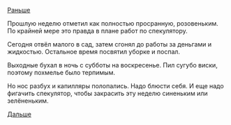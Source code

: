 [Раньше](2016.04.21.md)

Прошлую неделю отметил как полностью просранную, розовеньким. По крайней мере это правда в плане работ по спекулятору.

Сегодня отвёл малого в сад, затем сгонял до работы за деньгами и жидкостью. Остальное время посвятил уборке и поспал.

Выходные бухал в ночь с субботы на воскресенье. Пил сугубо виски, поэтому похмелье было терпимым.

Но нос разбух и капилляры полопались. Надо блюсти себя.
И еще надо фигачить спекулятор, чтобы закрасить эту неделю синеньким или зелёненьким.

[Дальше](2016.04.26.md)